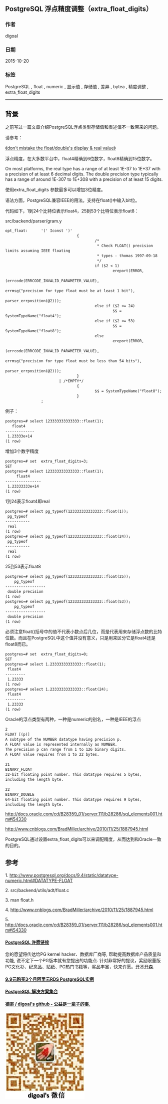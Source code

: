 ## PostgreSQL 浮点精度调整（extra_float_digits） 
                                                                                                                                                                               
### 作者                                                                                                                                                              
digoal                                                                                                                                                              
                                                                                                                                                              
### 日期                                                                                                                                                               
2015-10-20                                                                                                                                                   
                                                                                                                                                                
### 标签                                                                                                                                                              
PostgreSQL , float , numeric , 显示值 , 存储值 , 差异 , bytea , 精度调整 , extra_float_digits      
                                                                                                                                                                          
----                                                                                                                                                                          
                                                                                                                                                                           
## 背景                                                                                                   
之前写过一篇文章介绍PostgreSQL浮点类型存储值和表述值不一致带来的问题。  
  
请参考：  
  
[《don't mistake the float/double's display & real value》](../201503/20150313_01.md)    
  
浮点精度，在大多数平台中，float4精确到6位数字，float8精确到15位数字。  
  
On most platforms, the real type has a range of at least 1E-37 to 1E+37 with a precision of at least 6 decimal digits. The double precision type typically has a range of around 1E-307 to 1E+308 with a precision of at least 15 digits.  
  
使用extra_float_digits 参数最多可以增加3位精度。  
  
语法方面，PostgreSQL兼容IEEE的用法。支持在float()中输入bit位。  
  
代码如下，1到24个比特位表示float4，25到53个比特位表示float8：  
  
src/backend/parser/gram.y  
  
```  
opt_float:      '(' Iconst ')'  
                                {  
                                        /*  
                                         * Check FLOAT() precision limits assuming IEEE floating  
                                         * types - thomas 1997-09-18  
                                         */  
                                        if ($2 < 1)  
                                                ereport(ERROR,  
                                                                (errcode(ERRCODE_INVALID_PARAMETER_VALUE),  
                                                                 errmsg("precision for type float must be at least 1 bit"),  
                                                                 parser_errposition(@2)));  
                                        else if ($2 <= 24)  
                                                $$ = SystemTypeName("float4");  
                                        else if ($2 <= 53)  
                                                $$ = SystemTypeName("float8");  
                                        else  
                                                ereport(ERROR,  
                                                                (errcode(ERRCODE_INVALID_PARAMETER_VALUE),  
                                                                 errmsg("precision for type float must be less than 54 bits"),  
                                                                 parser_errposition(@2)));  
                                }  
                        | /*EMPTY*/  
                                {  
                                        $$ = SystemTypeName("float8");  
                                }  
                ;  
```  
  
例子：  
  
```  
postgres=# select 123333333333333::float(1);  
   float4      
-------------  
 1.23333e+14  
(1 row)  
```  
  
增加3个数字精度  
  
```  
postgres=# set  extra_float_digits=3;  
SET  
postgres=# select 123333333333333::float(1);  
     float4       
----------------  
 1.23333333e+14  
(1 row)  
```  
  
1到24表示float4即real  
  
```  
postgres=# select pg_typeof(123333333333333::float(1));  
 pg_typeof   
-----------  
 real  
(1 row)  
postgres=# select pg_typeof(123333333333333::float(24));  
 pg_typeof   
-----------  
 real  
(1 row)  
```  
  
25到53表示float8  
  
```  
postgres=# select pg_typeof(123333333333333::float(25));  
    pg_typeof       
------------------  
 double precision  
(1 row)  
postgres=# select pg_typeof(123333333333333::float(53));  
    pg_typeof       
------------------  
 double precision  
(1 row)  
```  
  
必须注意float()括号中的值不代表小数点后几位，而是代表用来存储浮点数的比特位数。而且在PostgreSQL中这个值并没有意义，只是用来区分它是float4还是float8而已。  
  
```  
postgres=# set  extra_float_digits=0;  
SET  
postgres=# select 1.23333333333333::float(1);  
 float4    
---------  
 1.23333  
(1 row)  
postgres=# select 1.23333333333333::float(24);  
 float4    
---------  
 1.23333  
(1 row)  
```  
  
Oracle的浮点类型有两种，一种是numeric的别名，一种是IEEE的浮点  
  
```  
2  
FLOAT [(p)]  
A subtype of the NUMBER datatype having precision p.   
A FLOAT value is represented internally as NUMBER.   
The precision p can range from 1 to 126 binary digits.   
A FLOAT value requires from 1 to 22 bytes.  
  
21  
BINARY_FLOAT  
32-bit floating point number. This datatype requires 5 bytes, including the length byte.  
  
22  
BINARY_DOUBLE  
64-bit floating point number. This datatype requires 9 bytes, including the length byte.  
```  
  
http://docs.oracle.com/cd/B28359_01/server.111/b28286/sql_elements001.htm#i54330  
  
http://www.cnblogs.com/BradMiller/archive/2010/11/25/1887945.html  
  
PostgreSQL通过设置extra_float_digits可以来调配精度，从而达到和Oracle一致的目的。  
  
## 参考  
1\. http://www.postgresql.org/docs/9.4/static/datatype-numeric.html#DATATYPE-FLOAT  
  
2\. src/backend/utils/adt/float.c  
  
3\. man float.h  
  
4\. http://www.cnblogs.com/BradMiller/archive/2010/11/25/1887945.html  
  
5\. http://docs.oracle.com/cd/B28359_01/server.111/b28286/sql_elements001.htm#i54330  
  
  
  
  
  
  
  
  
  
  
  
  
  
  
  
  
  
  
  
  
  
  
  
  
  
  
  
  
  
  
  
  
  
  
  
  
  
  
  
  
  
  
  
  
  
  
  
  
  
  
  
  
  
  
  
  
  
  
  
  
  
  
  
  
  
  
  
  
  
  
  
  
  
#### [PostgreSQL 许愿链接](https://github.com/digoal/blog/issues/76 "269ac3d1c492e938c0191101c7238216")
您的愿望将传达给PG kernel hacker、数据库厂商等, 帮助提高数据库产品质量和功能, 说不定下一个PG版本就有您提出的功能点. 针对非常好的提议，奖励限量版PG文化衫、纪念品、贴纸、PG热门书籍等，奖品丰富，快来许愿。[开不开森](https://github.com/digoal/blog/issues/76 "269ac3d1c492e938c0191101c7238216").  
  
  
#### [9.9元购买3个月阿里云RDS PostgreSQL实例](https://www.aliyun.com/database/postgresqlactivity "57258f76c37864c6e6d23383d05714ea")
  
  
#### [PostgreSQL 解决方案集合](https://yq.aliyun.com/topic/118 "40cff096e9ed7122c512b35d8561d9c8")
  
  
#### [德哥 / digoal's github - 公益是一辈子的事.](https://github.com/digoal/blog/blob/master/README.md "22709685feb7cab07d30f30387f0a9ae")
  
  
![digoal's wechat](../pic/digoal_weixin.jpg "f7ad92eeba24523fd47a6e1a0e691b59")
  
